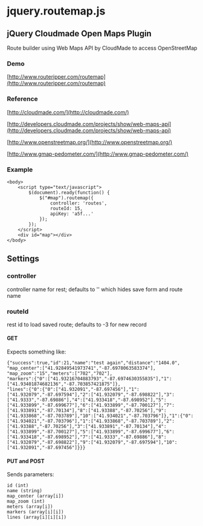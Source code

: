 # jquery.routemap.js

## jQuery Cloudmade Open Maps Plugin 

Route builder using Web Maps API by CloudMade to access OpenStreetMap

### Demo
	
[http://www.routeripper.com/routemap](http://www.routeripper.com/routemap)

### Reference
[http://cloudmade.com/](http://cloudmade.com/)

[http://developers.cloudmade.com/projects/show/web-maps-api](http://developers.cloudmade.com/projects/show/web-maps-api)

[http://www.openstreetmap.org/](http://www.openstreetmap.org/)

[http://www.gmap-pedometer.com/](http://www.gmap-pedometer.com/)

### Example
	
	<body>
		<script type="text/javascript">
			$(document).ready(function() {
				$("#map").routemap({
					controller: 'routes',
					routeId: 15,
					apiKey: 'a5f...'
				});
			});
		</script>
		<div id="map"></div>
	</body>

## Settings

### controller

controller name for rest; defaults to '' which hides save form and route name

### routeId

rest id to load saved route; defaults to -3 for new record

#### GET

Expects something like:

	{"success":true,"id":21,"name":"test again","distance":"1404.0",
	"map_center":["41.92849541973741","-87.6978063583374"],
	"map_zoom":"15","meters":["702","702"],
	"markers":{"0":["41.93216704883793","-87.6974630355835"],"1":["41.93401874682136","-87.703857421875"]},
	"lines":{"0":{"0":["41.932091","-87.697456"],"1":["41.932079","-87.697594"],"2":["41.932079","-87.698822"],"3":["41.9333","-87.69886"],"4":["41.933418","-87.698952"],"5":["41.933899","-87.699677"],"6":["41.933899","-87.700127"],"7":["41.933891","-87.70134"],"8":["41.93388","-87.70256"],"9":["41.933868","-87.703789"],"10":["41.934021","-87.703796"]},"1":{"0":["41.934021","-87.703796"],"1":["41.933868","-87.703789"],"2":["41.93388","-87.70256"],"3":["41.933891","-87.70134"],"4":["41.933899","-87.700127"],"5":["41.933899","-87.699677"],"6":["41.933418","-87.698952"],"7":["41.9333","-87.69886"],"8":["41.932079","-87.698822"],"9":["41.932079","-87.697594"],"10":["41.932091","-87.697456"]}}}
	
#### PUT and POST

Sends parameters:

	id (int)
	name (string)
	map_center (array[i])
	map_zoom (int)
	meters (array[i])
	markers (array[i][i])
	lines (array[i][i][i])